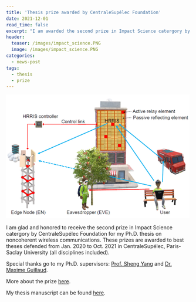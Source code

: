 ```yaml
---
title: 'Thesis prize awarded by CentraleSupélec Foundation'
date: 2021-12-01
read_time: false
excerpt: "I am awarded the second prize in Impact Science catergory by CentraleSupélec Foundation for my Ph.D. thesis"
header:
  teaser: /images/impact_science.PNG
  image: /images/impact_science.PNG
categories:
  - news-post
tags:
  - thesis
  - prize
---
```

<img src="/images/HHRIS.PNG" alt="HRRIS" style="width:500px; float: center;"/>

I am glad and honored to receive the second prize in Impact Science catergory by CentraleSupélec Foundation for my Ph.D. thesis on noncoherent wireless communications. 
These prizes are awarded to best theses defended from Jan. 2020 to Oct. 2021 in CentraleSupélec, Paris-Saclay University (all disciplines included). 

Special thanks go to my Ph.D. supervisors: [Prof. Sheng Yang](https://l2s.centralesupelec.fr/en/u/yang-sheng/) and [Dr. Maxime Guillaud](http://research.mguillaud.net/).

More about the prize [here](https://www.fondation-centralesupelec.fr/ceremonie-de-remise-des-prix-de-these-2021-de-la-fondation-centralesupelec/). 

My thesis manuscript can be found [here](https://tel.archives-ouvertes.fr/tel-02900446/document).

